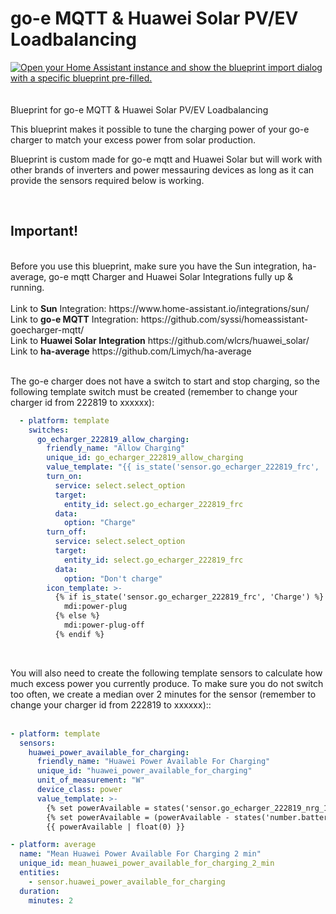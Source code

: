 # go-e MQTT & Huawei Solar PV/EV Loadbalancing
<a href="https://my.home-assistant.io/redirect/blueprint_import/?blueprint_url=https%3A%2F%2Fgithub.com%2Fwoopstar%2Fgoe_huawei_pv_loadbalacer%2Fblob%2Fmain%2Fgoe_huawei_pv_loadbalacer.yaml" target="_blank"><img src="https://my.home-assistant.io/badges/blueprint_import.svg" alt="Open your Home Assistant instance and show the blueprint import dialog with a specific blueprint pre-filled." /></a><br><br><br>
Blueprint for go-e MQTT & Huawei Solar PV/EV Loadbalancing

This blueprint makes it possible to tune the charging power of your go-e charger to match your excess power from solar production.

Blueprint is custom made for go-e mqtt and Huawei Solar but will work with other brands of inverters and power messauring devices as long as it can provide the sensors required below is working.

<br>
<b><h2>Important!</h2></b><br>
Before you use this blueprint, make sure you have the Sun integration, ha-average, go-e mqtt Charger and Huawei Solar Integrations fully up & running. <br>
<br>
Link to <b>Sun</b> Integration: https://www.home-assistant.io/integrations/sun/  <br>
Link to <b>go-e MQTT</b> Integration: https://github.com/syssi/homeassistant-goecharger-mqtt/ <br>
Link to <b>Huawei Solar Integration</b> https://github.com/wlcrs/huawei_solar/ <br>
Link to <b>ha-average</b> https://github.com/Limych/ha-average <br><br>

The go-e charger does not have a switch to start and stop charging, so the following template switch must be created (remember to change your charger id from 222819 to xxxxxx):<br>


```yaml
  - platform: template
    switches:
      go_echarger_222819_allow_charging:
        friendly_name: "Allow Charging"
        unique_id: go_echarger_222819_allow_charging
        value_template: "{{ is_state('sensor.go_echarger_222819_frc', 'Charge') }}"
        turn_on:
          service: select.select_option
          target:
            entity_id: select.go_echarger_222819_frc
          data:
            option: "Charge"
        turn_off:
          service: select.select_option
          target:
            entity_id: select.go_echarger_222819_frc
          data:
            option: "Don't charge"
        icon_template: >-
          {% if is_state('sensor.go_echarger_222819_frc', 'Charge') %}
            mdi:power-plug
          {% else %}
            mdi:power-plug-off
          {% endif %}
```

<br>

You will also need to create the following template sensors to calculate how much excess power you currently produce. To  make sure you do not switch too often, we create a median over 2 minutes for the sensor (remember to change your charger id from 222819 to xxxxxx)::<br><br>

```yaml
- platform: template
  sensors:
    huawei_power_available_for_charging:
      friendly_name: "Huawei Power Available For Charging"
      unique_id: "huawei_power_available_for_charging"
      unit_of_measurement: "W"
      device_class: power
      value_template: >-
        {% set powerAvailable = states('sensor.go_echarger_222819_nrg_12') | float(0) + states('sensor.power_meter_active_power') | float(0) + states('sensor.battery_charge_discharge_power')  | float(0) %}
        {% set powerAvailable = (powerAvailable - states('number.battery_maximum_charging_power') | int(5000)) if states('sensor.battery_state_of_capacity') | int(5) < ( states('number.battery_end_of_charge_soc') | int(100) * 0.98 ) else powerAvailable %}
        {{ powerAvailable | float(0) }}

- platform: average
  name: "Mean Huawei Power Available For Charging 2 min"
  unique_id: mean_huawei_power_available_for_charging_2_min
  entities:
    - sensor.huawei_power_available_for_charging
  duration:
    minutes: 2
```
